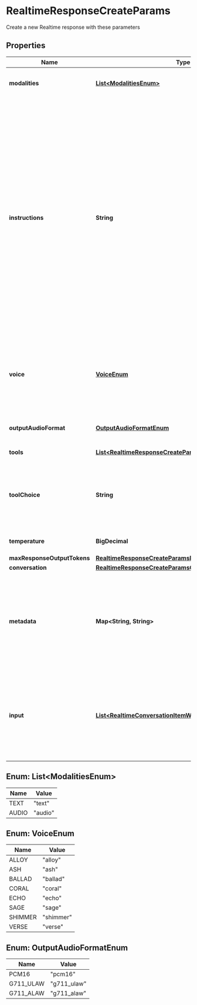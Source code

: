 

# RealtimeResponseCreateParams

Create a new Realtime response with these parameters

## Properties

| Name | Type | Description | Notes |
|------------ | ------------- | ------------- | -------------|
|**modalities** | [**List&lt;ModalitiesEnum&gt;**](#List&lt;ModalitiesEnum&gt;) | The set of modalities the model can respond with. To disable audio, set this to [\&quot;text\&quot;].  |  [optional] |
|**instructions** | **String** | The default system instructions (i.e. system message) prepended to model calls. This field allows the client to guide the model on desired responses. The model can be instructed on response content and format, (e.g. \&quot;be extremely succinct\&quot;, \&quot;act friendly\&quot;, \&quot;here are examples of good responses\&quot;) and on audio behavior (e.g. \&quot;talk quickly\&quot;, \&quot;inject emotion into your voice\&quot;, \&quot;laugh frequently\&quot;). The instructions are not guaranteed to be followed by the model, but they provide guidance to the model on the desired behavior.  Note that the server sets default instructions which will be used if this field is not set and are visible in the &#x60;session.created&#x60; event at the start of the session.  |  [optional] |
|**voice** | [**VoiceEnum**](#VoiceEnum) | The voice the model uses to respond. Voice cannot be changed during the session once the model has responded with audio at least once. Current voice options are &#x60;alloy&#x60;, &#x60;ash&#x60;, &#x60;ballad&#x60;, &#x60;coral&#x60;, &#x60;echo&#x60; &#x60;sage&#x60;, &#x60;shimmer&#x60; and &#x60;verse&#x60;.  |  [optional] |
|**outputAudioFormat** | [**OutputAudioFormatEnum**](#OutputAudioFormatEnum) | The format of output audio. Options are &#x60;pcm16&#x60;, &#x60;g711_ulaw&#x60;, or &#x60;g711_alaw&#x60;.  |  [optional] |
|**tools** | [**List&lt;RealtimeResponseCreateParamsToolsInner&gt;**](RealtimeResponseCreateParamsToolsInner.md) | Tools (functions) available to the model. |  [optional] |
|**toolChoice** | **String** | How the model chooses tools. Options are &#x60;auto&#x60;, &#x60;none&#x60;, &#x60;required&#x60;, or specify a function, like &#x60;{\&quot;type\&quot;: \&quot;function\&quot;, \&quot;function\&quot;: {\&quot;name\&quot;: \&quot;my_function\&quot;}}&#x60;.  |  [optional] |
|**temperature** | **BigDecimal** | Sampling temperature for the model, limited to [0.6, 1.2]. Defaults to 0.8.  |  [optional] |
|**maxResponseOutputTokens** | [**RealtimeResponseCreateParamsMaxResponseOutputTokens**](RealtimeResponseCreateParamsMaxResponseOutputTokens.md) |  |  [optional] |
|**conversation** | [**RealtimeResponseCreateParamsConversation**](RealtimeResponseCreateParamsConversation.md) |  |  [optional] |
|**metadata** | **Map&lt;String, String&gt;** | Set of 16 key-value pairs that can be attached to an object. This can be useful for storing additional information about the object in a structured format, and querying for objects via API or the dashboard.  Keys are strings with a maximum length of 64 characters. Values are strings with a maximum length of 512 characters.  |  [optional] |
|**input** | [**List&lt;RealtimeConversationItemWithReference&gt;**](RealtimeConversationItemWithReference.md) | Input items to include in the prompt for the model. Using this field creates a new context for this Response instead of using the default conversation. An empty array &#x60;[]&#x60; will clear the context for this Response. Note that this can include references to items from the default conversation.  |  [optional] |



## Enum: List&lt;ModalitiesEnum&gt;

| Name | Value |
|---- | -----|
| TEXT | &quot;text&quot; |
| AUDIO | &quot;audio&quot; |



## Enum: VoiceEnum

| Name | Value |
|---- | -----|
| ALLOY | &quot;alloy&quot; |
| ASH | &quot;ash&quot; |
| BALLAD | &quot;ballad&quot; |
| CORAL | &quot;coral&quot; |
| ECHO | &quot;echo&quot; |
| SAGE | &quot;sage&quot; |
| SHIMMER | &quot;shimmer&quot; |
| VERSE | &quot;verse&quot; |



## Enum: OutputAudioFormatEnum

| Name | Value |
|---- | -----|
| PCM16 | &quot;pcm16&quot; |
| G711_ULAW | &quot;g711_ulaw&quot; |
| G711_ALAW | &quot;g711_alaw&quot; |



